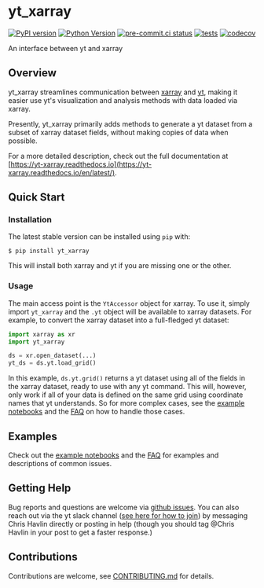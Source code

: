 # yt_xarray


[![PyPI version](https://badge.fury.io/py/yt_xarray.svg)](https://badge.fury.io/py/yt_xarray)
[![Python Version](https://img.shields.io/pypi/pyversions/yt_xarray.svg?color=green)](https://python.org)
[![pre-commit.ci status](https://results.pre-commit.ci/badge/github/data-exp-lab/yt_xarray/main.svg)](https://results.pre-commit.ci/latest/github/data-exp-lab/yt_xarray/main)
[![tests](https://github.com/data-exp-lab/yt_xarray/workflows/tests/badge.svg)](https://github.com/data-exp-lab/yt_xarray/actions)
[![codecov](https://codecov.io/gh/data-exp-lab/yt_xarray/branch/main/graph/badge.svg)](https://codecov.io/gh/data-exp-lab/yt_xarray)

An interface between yt and xarray


## Overview

yt_xarray streamlines communication between
[xarray](https://docs.xarray.dev/en/stable/#) and [yt](https://yt-project.org),
making it easier use yt's visualization and analysis methods with data loaded
via xarray.

Presently, yt_xarray primarily adds methods to generate a yt dataset from a
subset of xarray dataset fields, without making copies of data when possible.

For a more detailed description, check out the full documentation at
[https://yt-xarray.readthedocs.io](https://yt-xarray.readthedocs.io/en/latest/).

## Quick Start

### Installation

The latest stable version can be installed using `pip` with:

```commandline
$ pip install yt_xarray
```

This will install both xarray and yt if you are missing one or the other.

### Usage

The main access point is the `YtAccessor` object for xarray. To
use it, simply import `yt_xarray` and the `.yt` object will be available to
xarray datasets. For example, to convert the xarray dataset into a full-fledged
yt dataset:

```python
import xarray as xr
import yt_xarray

ds = xr.open_dataset(...)
yt_ds = ds.yt.load_grid()
```
In this example, `ds.yt.grid()` returns a yt dataset using all of the fields in
the xarray dataset, ready to use with any yt command. This will, however, only
work if all of your data is defined on the same grid using coordinate names that
yt understands. So for more complex cases, see the [example notebooks](https://yt-xarray.readthedocs.io/en/latest/examples.html)
and the [FAQ](https://yt-xarray.readthedocs.io/en/latest/examples.html) on how
to handle those cases.

## Examples

Check out the [example notebooks](https://yt-xarray.readthedocs.io/en/latest/examples.html)
and the [FAQ](https://yt-xarray.readthedocs.io/en/latest/examples.html) for examples and
descriptions of common issues.

## Getting Help

Bug reports and questions are welcome via [github issues](https://github.com/data-exp-lab/yt_xarray/issues).
You can also reach out via the yt slack channel
([see here for how to join](https://yt-project.org/community.html)) by messaging
Chris Havlin directly or posting in help (though you should tag @Chris Havlin in
your post to get a faster response.)

## Contributions

Contributions are welcome, see [CONTRIBUTING.md](CONTRIBUTING.md) for details.
